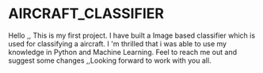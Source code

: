 # AIRCRAFT_CLASSIFIER
Hello ,, This is my first project. I have built a Image based classifier which is used for classifying a aircraft.  I 'm thrilled that i was able to use my knowledge in Python and Machine Learning.
Feel to reach me out and suggest some changes ,,Looking forward  to work with you all.
